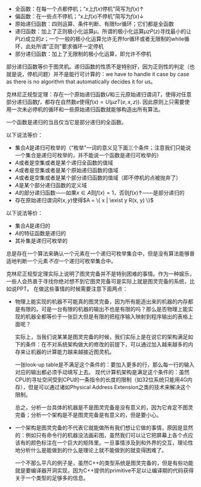 - 全函数：在每一个点都停机；“$x$上$f(x)$停机”简写为$f(x) \uparrow$
- 偏函数：在一些点不停机；“$x$上$f(x)$不停机”简写为$f(x) \downarrow$
- 原始递归函数：四则运算、条件判断、有限for循环；它们都是全函数
- 递归函数：加上了正则极小化运算$\mu$。所谓的极小化运算$\mu z P(z)$寻找最小的让$P(z)$成立的$z$；一个一般的极小化运算允许无界for循环或者无限制的while循环，此处所谓“正则”要求循环一定停机
- 部分递归函数：加上了无限制的极小化运算，即允许不停机

部分递归函数等价于图灵机。递归函数的性质不是特别好，因为正则性的判定（也就是说，停机问题）并不是能行可计算的：we have to handle it case by case as there is no algorithm that automatically decides it for us。

克林尼正规型定理：存在一个原始递归函数$U$和三元原始递归谓词$T$，使得对任意部分递归函数$f$，都存在自然数$e$使得$f(x) = U(\mu z T(e, x, z))$.
因此原则上只需要使用一次未必停机的循环和一些原始递归函数就能够构造出所有算法。

一个函数是递归的当且仅当它是部分递归的全函数。

以下说法等价：
- 集合$A$是递归可枚举的（“枚举”一词的意义见下面三个条件；注意我们只能说一个集合是递归可枚举的，并不能说一个函数是递归可枚举的）
- $A$或者是空集或者是某个递归全函数的值域
- $A$或者是空集或者是某个原始递归函数的值域
- $A$或者是空集或者是某个部分递归函数的值域（即不停机的点被抛弃了）
- $A$是某个部分递归函数的定义域
- $A$的部分递归函数——如果$x \in A$则$f(x) = 1$，否则$f(x) \uparrow$——是部分递归的
- 存在原始递归谓词$R(x, y)$使得$A = \{ x | \exist y R(x, y) \}$

以下说法等价：
- 集合$A$是递归的
- $A$的特征函数是递归的
- 其补集是递归可枚举的

总是存在一个算法来确认一个元素在一个递归可枚举集合中，但是没有算法能够普适地判断一个元素*不在*一个递归可枚举集合中。

克林尼正规型定理实际上说明了图灵完备并不是特别困难的事情。作为一种娱乐，一些人会热衷于寻找你绝对想不到它图灵完备可是实际上就是图灵完备的系统，比如说PPT。
在做这些事情的时候需要注意下面两点：
- 物理上能实现的机器不可能真的图灵完备，因为所有能造出来的机器的内存都是有限的。可是一台有限的机器的输出不也是有限的吗？那么是否物理上能实现的机器全都等价于一张巨大但是有限的把程序输入映射到程序输出的表格上面呢？
  
  实际上，当我们说某某是图灵完备的时候，我们实际上是在说它的架构满足如下的条件：在不对系统架构做大的修改的前提下，可以通过加入越来越多的内存来让机器的计算能力越来越接近图灵机。
  
  一张look-up table是不满足这个条件的：要加入更多的行，那么每一行的输入对应的输出都必须手动填写上去。
  现代计算机架构是满足这个条件的：虽然CPU的寻址空间受到CPU的一条指令的长度的限制（如32位系统只能用4G内存），但是可以通过诸如Physical Address Extension之类的技术来解决这个限制。

  总之，分析一台具体的机器是不是图灵完备是没有意义的，因为它肯定不图灵完备；分析一个架构是不是图灵完备是有意义的，但是要小心。  
- 一个架构是图灵完备的不代表它就能做所有我们想让它做的事情，原因是显然的：例如只有命令行的机器没法画彩图，虽然我们可以让它把屏幕上各个点应该有的颜色标注在一个巨大的矩阵里。一旦事情涉及到和外界的交互，理论性地分析什么是能做到的什么是理论上就不能做到的就变得困难了。

  一个不那么平凡的例子是，虽然C++的类型系统是图灵完备的，但是有些功能就是要编译器开洞实现，因为C++提供的primitive不足以让编译期的代码获得关于一个类型的足够多的信息。